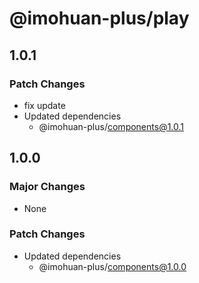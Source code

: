 # @imohuan-plus/play

## 1.0.1

### Patch Changes

- fix update
- Updated dependencies
  - @imohuan-plus/components@1.0.1

## 1.0.0

### Major Changes

- None

### Patch Changes

- Updated dependencies
  - @imohuan-plus/components@1.0.0
